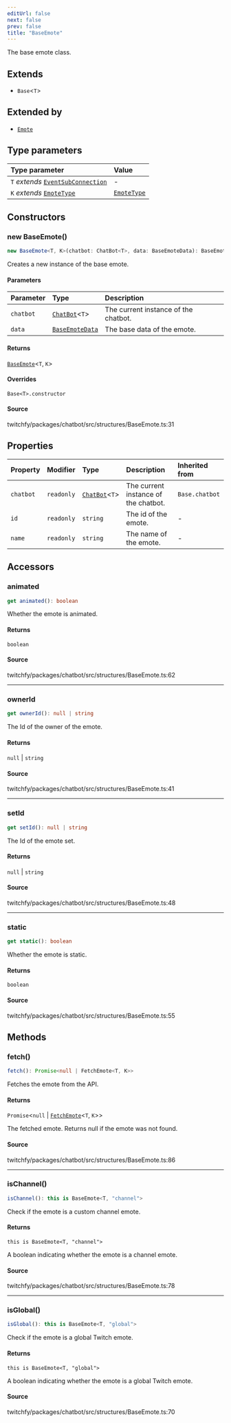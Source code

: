 ```yaml
---
editUrl: false
next: false
prev: false
title: "BaseEmote"
---
```


The base emote class.

## Extends

- `Base`\<`T`\>

## Extended by

- [`Emote`](/api/chatbot/classes/emote/)

## Type parameters

| Type parameter | Value |
| :------ | :------ |
| `T` *extends* [`EventSubConnection`](/api/chatbot/enumerations/eventsubconnection/) | - |
| `K` *extends* [`EmoteType`](/api/chatbot/type-aliases/emotetype/) | [`EmoteType`](/api/chatbot/type-aliases/emotetype/) |

## Constructors

### new BaseEmote()

```ts
new BaseEmote<T, K>(chatbot: ChatBot<T>, data: BaseEmoteData): BaseEmote<T, K>
```

Creates a new instance of the base emote.

#### Parameters

| Parameter | Type | Description |
| :------ | :------ | :------ |
| `chatbot` | [`ChatBot`](/api/chatbot/classes/chatbot/)\<`T`\> | The current instance of the chatbot. |
| `data` | [`BaseEmoteData`](/api/chatbot/interfaces/baseemotedata/) | The base data of the emote. |

#### Returns

[`BaseEmote`](/api/chatbot/classes/baseemote/)\<`T`, `K`\>

#### Overrides

`Base<T>.constructor`

#### Source

twitchfy/packages/chatbot/src/structures/BaseEmote.ts:31

## Properties

| Property | Modifier | Type | Description | Inherited from |
| :------ | :------ | :------ | :------ | :------ |
| `chatbot` | `readonly` | [`ChatBot`](/api/chatbot/classes/chatbot/)\<`T`\> | The current instance of the chatbot. | `Base.chatbot` |
| `id` | `readonly` | `string` | The id of the emote. | - |
| `name` | `readonly` | `string` | The name of the emote. | - |

## Accessors

### animated

```ts
get animated(): boolean
```

Whether the emote is animated.

#### Returns

`boolean`

#### Source

twitchfy/packages/chatbot/src/structures/BaseEmote.ts:62

***

### ownerId

```ts
get ownerId(): null | string
```

The Id of the owner of the emote.

#### Returns

`null` \| `string`

#### Source

twitchfy/packages/chatbot/src/structures/BaseEmote.ts:41

***

### setId

```ts
get setId(): null | string
```

The Id of the emote set.

#### Returns

`null` \| `string`

#### Source

twitchfy/packages/chatbot/src/structures/BaseEmote.ts:48

***

### static

```ts
get static(): boolean
```

Whether the emote is static.

#### Returns

`boolean`

#### Source

twitchfy/packages/chatbot/src/structures/BaseEmote.ts:55

## Methods

### fetch()

```ts
fetch(): Promise<null | FetchEmote<T, K>>
```

Fetches the emote from the API.

#### Returns

`Promise`\<`null` \| [`FetchEmote`](/api/chatbot/type-aliases/fetchemote/)\<`T`, `K`\>\>

The fetched emote. Returns null if the emote was not found.

#### Source

twitchfy/packages/chatbot/src/structures/BaseEmote.ts:86

***

### isChannel()

```ts
isChannel(): this is BaseEmote<T, "channel">
```

Check if the emote is a custom channel emote.

#### Returns

`this is BaseEmote<T, "channel">`

A boolean indicating whether the emote is a channel emote.

#### Source

twitchfy/packages/chatbot/src/structures/BaseEmote.ts:78

***

### isGlobal()

```ts
isGlobal(): this is BaseEmote<T, "global">
```

Check if the emote is a global Twitch emote.

#### Returns

`this is BaseEmote<T, "global">`

A boolean indicating whether the emote is a global Twitch emote.

#### Source

twitchfy/packages/chatbot/src/structures/BaseEmote.ts:70

